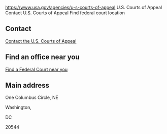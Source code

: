 

https://www.usa.gov/agencies/u-s-courts-of-appeal
U.S. Courts of Appeal
Contact U.S. Courts of Appeal
Find federal court location

Contact
-------

[Contact the U.S. Courts of Appeal](https://www.uscourts.gov/contact-us)

Find an office near you
-----------------------

[Find a Federal Court near you](http://www.uscourts.gov/court_locator.aspx)

Main address
------------

One Columbus Circle, NE

Washington,

DC

20544
